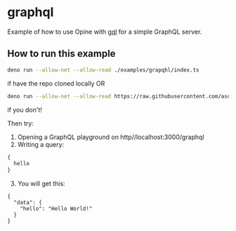 # graphql

Example of how to use Opine with [gql](https://github.com/deno-libs/gql) for a simple GraphQL server.

## How to run this example

```sh
deno run --allow-net --allow-read ./examples/grapqhl/index.ts
```

if have the repo cloned locally OR

```sh
deno run --allow-net --allow-read https://raw.githubusercontent.com/asos-craigmorten/opine/main/examples/graphql/index.ts
```

if you don't!

Then try:

1. Opening a GraphQL playground on http//localhost:3000/graphql
2. Writing a query:

```graphql
{
  hello
}
```

3. You will get this:

```
{
  "data": {
    "hello": "Hello World!"
  }
}
```
